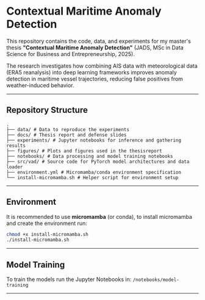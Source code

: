 # Contextual Maritime Anomaly Detection
This repository contains the code, data, and experiments for my master's thesis
**"Contextual Maritime Anomaly Detection"** (JADS, MSc in Data Science for Business and Entrepreneurship, 2025).

The research investigates how combining AIS data with meteorological data (ERA5 reanalysis) into deep learning frameworks improves anomaly detection in maritime vessel trajectories, reducing false positives from weather-induced behavior.

---

## Repository Structure
```
.
├── data/ # Data to reproduce the experiments
├── docs/ # Thesis report and defense slides
├── experiments/ # Jupyter notebooks for inference and gathering results
├── figures/ # Plots and figures used in the thesisreport
├── notebooks/ # Data processing and model training notebooks
├── src/vad/ # Source code for PyTorch model architectures and data loader
├── environment.yml # Micromamba/conda environment specification
└── install-micromamba.sh # Helper script for environment setup
```

---

## Environment
It is recommended to use **micromamba** (or conda), to install micromamba and create the environment run:

```bash
chmod +x install-micromamba.sh
./install-micromamba.sh
```

---

## Model Training
To train the models run the Jupyter Notebooks in: `/notebooks/model-training`

---